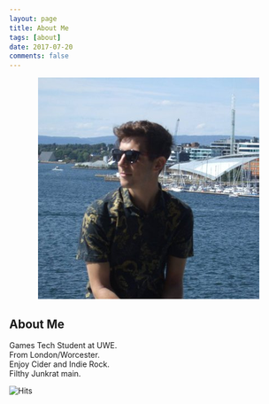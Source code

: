 ```yaml
---
layout: page
title: About Me
tags: [about]
date: 2017-07-20
comments: false
---
```

    
<center>
<figure>
        <img src="../assets/img/profilepic.jpg" class="img-circle animated rotateIn">
	
</figure>

</center>

## About Me
Games Tech Student at UWE. <br/>
From London/Worcester. <br/>
Enjoy Cider and Indie Rock. <br/>
Filthy Junkrat main. <br/>

<img src="https://hitcounter.pythonanywhere.com/count/tag.svg" alt="Hits">

      
